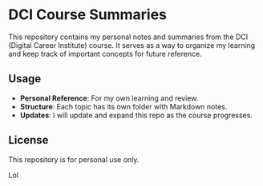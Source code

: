 # DCI Course Summaries

This repository contains my personal notes and summaries from the DCI (Digital Career Institute) course. It serves as a way to organize my learning and keep track of important concepts for future reference.

## Usage

- **Personal Reference**: For my own learning and review.
- **Structure**: Each topic has its own folder with Markdown notes.
- **Updates**: I will update and expand this repo as the course progresses.

## License

This repository is for personal use only.

Lol
